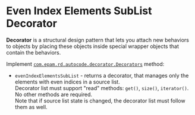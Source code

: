 # Even Index Elements SubList Decorator
**Decorator** is a structural design pattern that lets you attach new behaviors to objects by placing these objects inside special wrapper objects that contain the behaviors.

Implement [`com.epam.rd.autocode.decorator.Decorators`](src/main/java/com/epam/rd/autocode/decorator/Decorators.java) method:
- `evenIndexElementsSubList` - returns a decorator, that manages only the elements with even indices in a source list.\
  Decorator list must support "read" methods: `get()`, `size()`, `iterator()`. No other methods are required.\
  Note that if source list state is changed, the decorator list must follow them as well.